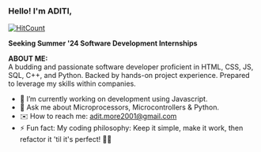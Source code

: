 ### Hello! I'm ADITI,

  [![HitCount](https://hits.dwyl.com/aaditi2/aaditi2.svg?style=flat-square&show=unique)](http://hits.dwyl.com/aaditi2/aaditi2)
  
**Seeking Summer '24 Software Development Internships**

__ABOUT ME:__  
A budding and passionate software developer proficient in HTML, CSS, JS, SQL, C++, and Python. Backed by hands-on project experience. Prepared to leverage my skills within companies.

- 🔭 I’m currently working on development using Javascript.
- 💬 Ask me about Microprocessors, Microcontrollers & Python.
- ✉️ How to reach me: adit.more2001@gmail.com
- ⚡ Fun fact: My coding philosophy: Keep it simple, make it work, then refactor it 'til it's perfect! 🧹💡


